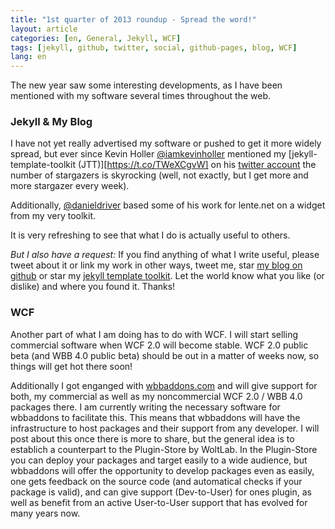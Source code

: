 ```yaml
---
title: "1st quarter of 2013 roundup - Spread the word!"
layout: article
categories: [en, General, Jekyll, WCF]
tags: [jekyll, github, twitter, social, github-pages, blog, WCF]
lang: en
---
```

The new year saw some interesting developments, as I have been mentioned with my software several times throughout the web.

### Jekyll & My Blog
I have not  yet really advertised my software or pushed to get it more widely spread, but ever since Kevin Holler [@iamkevinholler](https://twitter.com/iamkevinholler) mentioned my [jekyll-template-toolkit (JTT)][https://t.co/TWeXCgvW] on his [twitter account](https://twitter.com/iamkevinholler) the number of stargazers is skyrocking (well, not exactly, but I get more and more stargazer every week).

Additionally, [@danieldriver](https://github.com/danieldriver/) based some of his work for lente.net on a widget from my very toolkit.

It is very refreshing to see that what I do is actually useful to others. 

*But I also have a request:* If you find anything of what I write useful, please tweet about it or link my work in other ways, tweet me, star [my blog on github](https://github.com/NetzwergX/netzwergx.github.com) or star my [jekyll template toolkit](https://github.com/NetzwergX/jekyll-template-toolkit/). Let the world know what you like (or dislike) and where you found it. Thanks!

### WCF

Another part of what I am doing has to do with WCF. I will start selling commercial software when WCF 2.0 will become stable. WCF 2.0 public beta (and WBB 4.0 public beta) should be out in a matter of weeks now, so things will get hot there soon!

Additionally I got enganged with [wbbaddons.com](http://wbbaddons.com) and will give support for both, my commercial as well as my noncommercial WCF 2.0 / WBB 4.0 packages there. I am currently writing the necessary software for wbbaddons to facilitate this. This means that wbbaddons will have the infrastructure to host packages and their support from any developer. I will post about this once there is more to share, but the general idea is to establich a counterpart to the Plugin-Store by WoltLab. In the Plugin-Store you can deploy your packages and target easily to a wide audience, but wbbaddons will offer the opportunity to develop packages even as easily, one gets feedback on the source code (and automatical checks if your package is valid), and can give support (Dev-to-User) for ones plugin, as well as benefit from an active User-to-User support that has evolved for many years now.
